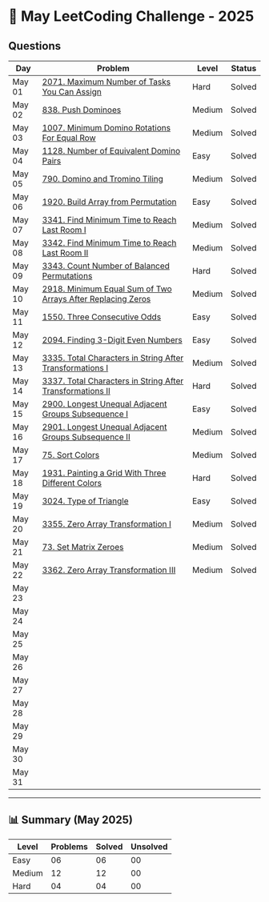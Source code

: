 # 📅 May LeetCoding Challenge - 2025

## Questions

| Day | Problem | Level | Status |
| --- | --- | --- | --- |
| May 01 | [2071. Maximum Number of Tasks You Can Assign](https://leetcode.com/problems/maximum-number-of-tasks-you-can-assign/) | Hard | Solved |
| May 02 | [838. Push Dominoes](https://leetcode.com/problems/push-dominoes/) | Medium | Solved |
| May 03 | [1007. Minimum Domino Rotations For Equal Row](https://leetcode.com/problems/minimum-domino-rotations-for-equal-row/) | Medium | Solved |
| May 04 | [1128. Number of Equivalent Domino Pairs](https://leetcode.com/problems/number-of-equivalent-domino-pairs/) | Easy | Solved |
| May 05 | [790. Domino and Tromino Tiling](https://leetcode.com/problems/domino-and-tromino-tiling/) | Medium | Solved |
| May 06 | [1920. Build Array from Permutation](https://leetcode.com/problems/build-array-from-permutation/) | Easy | Solved |
| May 07 | [3341. Find Minimum Time to Reach Last Room I](https://leetcode.com/problems/find-minimum-time-to-reach-last-room-i/) | Medium | Solved |
| May 08 | [3342. Find Minimum Time to Reach Last Room II](https://leetcode.com/problems/find-minimum-time-to-reach-last-room-ii/) | Medium | Solved |
| May 09 | [3343. Count Number of Balanced Permutations](https://leetcode.com/problems/count-number-of-balanced-permutations/) | Hard | Solved |
| May 10 | [2918. Minimum Equal Sum of Two Arrays After Replacing Zeros](https://leetcode.com/problems/minimum-equal-sum-of-two-arrays-after-replacing-zeros/) | Medium | Solved |
| May 11 | [1550. Three Consecutive Odds](https://leetcode.com/problems/three-consecutive-odds/) | Easy | Solved |
| May 12 | [2094. Finding 3-Digit Even Numbers](https://leetcode.com/problems/finding-3-digit-even-numbers/) | Easy | Solved |
| May 13 | [3335. Total Characters in String After Transformations I](https://leetcode.com/problems/total-characters-in-string-after-transformations-i/) | Medium | Solved |
| May 14 | [3337. Total Characters in String After Transformations II](https://leetcode.com/problems/total-characters-in-string-after-transformations-ii/) | Hard | Solved |
| May 15 | [2900. Longest Unequal Adjacent Groups Subsequence I](https://leetcode.com/problems/longest-unequal-adjacent-groups-subsequence-i/) | Easy | Solved |
| May 16 | [2901. Longest Unequal Adjacent Groups Subsequence II](https://leetcode.com/problems/longest-unequal-adjacent-groups-subsequence-ii/) | Medium | Solved |
| May 17 | [75. Sort Colors](https://leetcode.com/problems/sort-colors/) | Medium | Solved |
| May 18 | [1931. Painting a Grid With Three Different Colors](https://leetcode.com/problems/painting-a-grid-with-three-different-colors/) | Hard | Solved |
| May 19 | [3024. Type of Triangle](https://leetcode.com/problems/type-of-triangle/) | Easy | Solved |
| May 20 | [3355. Zero Array Transformation I](https://leetcode.com/problems/zero-array-transformation-i/) | Medium | Solved |
| May 21 | [73. Set Matrix Zeroes](https://leetcode.com/problems/set-matrix-zeroes/) | Medium | Solved |
| May 22 | [3362. Zero Array Transformation III](https://leetcode.com/problems/zero-array-transformation-iii/) | Medium | Solved |
| May 23 | []() |  |  |
| May 24 | []() |  |  |
| May 25 | []() |  |  |
| May 26 | []() |  |  |
| May 27 | []() |  |  |
| May 28 | []() |  |  |
| May 29 | []() |  |  |
| May 30 | []() |  |  |
| May 31 | []() |  |  |

---

## 📊 Summary (May 2025)

| Level  | Problems | Solved | Unsolved |
| ---    | --- | --- | --- |
| Easy   | 06 | 06 | 00 |
| Medium | 12 | 12 | 00 |
| Hard   | 04 | 04 | 00 |

